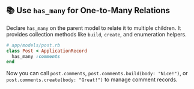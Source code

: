 ## 📚 Use `has_many` for One-to-Many Relations

Declare `has_many` on the parent model to relate it to multiple children. It provides collection methods like `build`, `create`, and enumeration helpers.

```ruby
# app/models/post.rb
class Post < ApplicationRecord
  has_many :comments
end
```

Now you can call `post.comments`, `post.comments.build(body: "Nice!")`, or `post.comments.create(body: "Great!")` to manage comment records.
